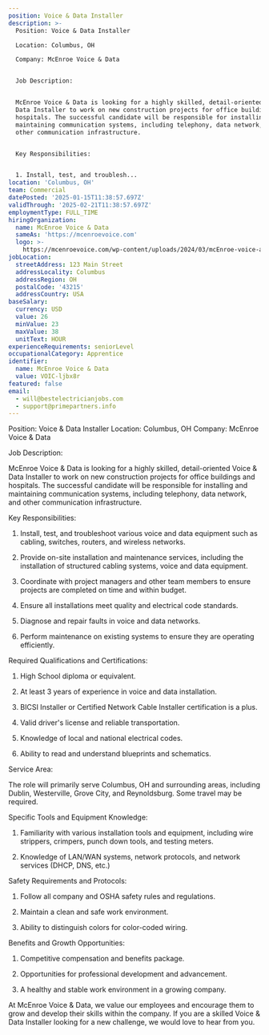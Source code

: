 ```yaml
---
position: Voice & Data Installer
description: >-
  Position: Voice & Data Installer

  Location: Columbus, OH

  Company: McEnroe Voice & Data


  Job Description:


  McEnroe Voice & Data is looking for a highly skilled, detail-oriented Voice &
  Data Installer to work on new construction projects for office buildings and
  hospitals. The successful candidate will be responsible for installing and
  maintaining communication systems, including telephony, data network, and
  other communication infrastructure.


  Key Responsibilities:


  1. Install, test, and troublesh...
location: 'Columbus, OH'
team: Commercial
datePosted: '2025-01-15T11:38:57.697Z'
validThrough: '2025-02-21T11:38:57.697Z'
employmentType: FULL_TIME
hiringOrganization:
  name: McEnroe Voice & Data
  sameAs: 'https://mcenroevoice.com'
  logo: >-
    https://mcenroevoice.com/wp-content/uploads/2024/03/mcEnroe-voice-and-data-logo.png
jobLocation:
  streetAddress: 123 Main Street
  addressLocality: Columbus
  addressRegion: OH
  postalCode: '43215'
  addressCountry: USA
baseSalary:
  currency: USD
  value: 26
  minValue: 23
  maxValue: 38
  unitText: HOUR
experienceRequirements: seniorLevel
occupationalCategory: Apprentice
identifier:
  name: McEnroe Voice & Data
  value: VOIC-ljbx8r
featured: false
email:
  - will@bestelectricianjobs.com
  - support@primepartners.info
---
```




Position: Voice & Data Installer
Location: Columbus, OH
Company: McEnroe Voice & Data

Job Description:

McEnroe Voice & Data is looking for a highly skilled, detail-oriented Voice & Data Installer to work on new construction projects for office buildings and hospitals. The successful candidate will be responsible for installing and maintaining communication systems, including telephony, data network, and other communication infrastructure.

Key Responsibilities:

1. Install, test, and troubleshoot various voice and data equipment such as cabling, switches, routers, and wireless networks.

2. Provide on-site installation and maintenance services, including the installation of structured cabling systems, voice and data equipment.

3. Coordinate with project managers and other team members to ensure projects are completed on time and within budget.

4. Ensure all installations meet quality and electrical code standards.

5. Diagnose and repair faults in voice and data networks.

6. Perform maintenance on existing systems to ensure they are operating efficiently.

Required Qualifications and Certifications:

1. High School diploma or equivalent.

2. At least 3 years of experience in voice and data installation.

3. BICSI Installer or Certified Network Cable Installer certification is a plus.

4. Valid driver's license and reliable transportation.

5. Knowledge of local and national electrical codes.

6. Ability to read and understand blueprints and schematics.

Service Area:

The role will primarily serve Columbus, OH and surrounding areas, including Dublin, Westerville, Grove City, and Reynoldsburg. Some travel may be required.

Specific Tools and Equipment Knowledge:

1. Familiarity with various installation tools and equipment, including wire strippers, crimpers, punch down tools, and testing meters.

2. Knowledge of LAN/WAN systems, network protocols, and network services (DHCP, DNS, etc.)

Safety Requirements and Protocols:

1. Follow all company and OSHA safety rules and regulations.

2. Maintain a clean and safe work environment.

3. Ability to distinguish colors for color-coded wiring.

Benefits and Growth Opportunities:

1. Competitive compensation and benefits package.

2. Opportunities for professional development and advancement.

3. A healthy and stable work environment in a growing company.

At McEnroe Voice & Data, we value our employees and encourage them to grow and develop their skills within the company. If you are a skilled Voice & Data Installer looking for a new challenge, we would love to hear from you.

